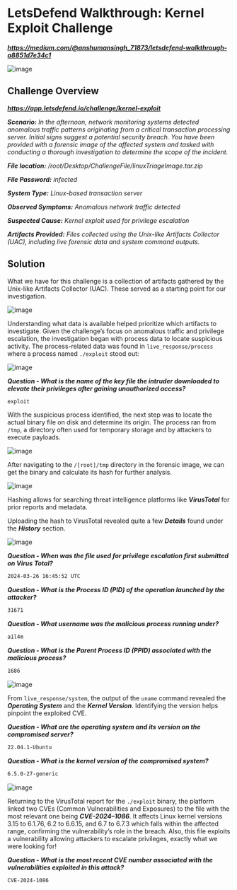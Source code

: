 # LetsDefend Walkthrough: Kernel Exploit Challenge
***https://medium.com/@anshumansingh_71873/letsdefend-walkthrough-a8851d7e34c1***

![image](https://github.com/user-attachments/assets/07d1bb70-e66f-4689-981b-189c83186d07)

## Challenge Overview
***https://app.letsdefend.io/challenge/kernel-exploit***

***Scenario:** In the afternoon, network monitoring systems detected anomalous traffic patterns originating from a critical transaction processing server. Initial signs suggest a potential security breach. You have been provided with a forensic image of the affected system and tasked with conducting a thorough investigation to determine the scope of the incident.*

***File location:** /root/Desktop/ChallengeFile/linuxTriageImage.tar.zip*

***File Password:** infected*

***System Type:** Linux-based transaction server*

***Observed Symptoms:** Anomalous network traffic detected*

***Suspected Cause:** Kernel exploit used for privilege escalation*

***Artifacts Provided:** Files collected using the Unix-like Artifacts Collector (UAC), including live forensic data and system command outputs.*

## Solution
What we have for this challenge is a collection of artifacts gathered by the Unix-like Artifacts Collector (UAC). These served as a starting point for our investigation.

![image](https://github.com/user-attachments/assets/4633b226-b313-4906-977b-bc57ee720589)

Understanding what data is available helped prioritize which artifacts to investigate. Given the challenge’s focus on anomalous traffic and privilege escalation, the investigation began with process data to locate suspicious activity. The process-related data was found in `live_response/process` where a process named `./exploit` stood out:

![image](https://github.com/user-attachments/assets/185c590b-6ab5-42dd-980f-a6e030f3063c)

***Question - What is the name of the key file the intruder downloaded to elevate their privileges after gaining unauthorized access?***

```bash
exploit
```
With the suspicious process identified, the next step was to locate the actual binary file on disk and determine its origin. The process ran from `/tmp`, a directory often used for temporary storage and by attackers to execute payloads.

![image](https://github.com/user-attachments/assets/4b868f80-8574-48ee-8156-bd0d33be14d4)

After navigating to the `/[root]/tmp` directory in the forensic image, we can get the binary and calculate its hash for further analysis.

![image](https://github.com/user-attachments/assets/503cb6ed-9f0d-442d-9360-677c9f504eab)

Hashing allows for searching threat intelligence platforms like ***VirusTotal*** for prior reports and metadata.

Uploading the hash to VirusTotal revealed quite a few ***Details*** found under the ***History*** section.

![image](https://github.com/user-attachments/assets/17d52c87-b9e9-49de-a17c-1b7e57f6a4ef)

***Question - When was the file used for privilege escalation first submitted on Virus Total?***

```bash
2024-03-26 16:45:52 UTC
```

***Question - What is the Process ID (PID) of the operation launched by the attacker?***

```bash
31671
```

***Question - What username was the malicious process running under?***

```bash
a1l4m
```

***Question - What is the Parent Process ID (PPID) associated with the malicious process?***

```bash
1686
```

![image](https://github.com/user-attachments/assets/7131642c-b898-4542-957f-daa7d165efa5)

From `live_response/system`, the output of the `uname` command revealed the ***Operating System*** and the ***Kernel Version***. Identifying the version helps pinpoint the exploited CVE.

***Question - What are the operating system and its version on the compromised server?***

```bash
22.04.1-Ubuntu
```

***Question - What is the kernel version of the compromised system?***

```bash
6.5.0-27-generic
```

![image](https://github.com/user-attachments/assets/900ef414-0d12-4109-ac71-06c31a06c8df)

Returning to the VirusTotal report for the `./exploit` binary, the platform linked two CVEs (Common Vulnerabilities and Exposures) to the file with the most relevant one being ***CVE-2024–1086***. It affects Linux kernel versions 3.15 to 6.1.76, 6.2 to 6.6.15, and 6.7 to 6.7.3 which falls within the affected range, confirming the vulnerability’s role in the breach. Also, this file exploits a vulnerability allowing attackers to escalate privileges, exactly what we were looking for!

***Question - What is the most recent CVE number associated with the vulnerabilities exploited in this attack?***

```bash
CVE-2024-1086
```
